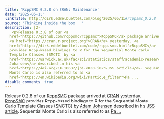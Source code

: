 ```yaml
---
title: 'RcppSMC 0.2.8 on CRAN: Maintenance'
date: '2025-05-11'
linkTitle: http://dirk.eddelbuettel.com/blog/2025/05/11#rcppsmc_0.2.8
source: 'Thinking inside the box   '
description: |2-
   <p>Release 0.2.8 of our <a
  href="https://github.com/rcppsmc/rcppsmc">RcppSMC</a> package arrived at
  <a href="https://cran.r-project.org">CRAN</a> yesterday. <a
  href="https://dirk.eddelbuettel.com/code/rcpp.smc.html">RcppSMC</a>
  provides Rcpp-based bindings to R for the Sequential Monte Carlo
  Template Classes (SMCTC) by <a
  href="https://warwick.ac.uk/fac/sci/statistics/staff/academic-research/johansen/">Adam
  Johansen</a> described in his <a
  href="https://doi.org/10.18637/jss.v030.i06">JSS article</a>. Sequential
  Monte Carlo is also referred to as <a
  href="https://en.wikipedia.org/wiki/Particle_filter">Pa ...
disable_comments: true
---
```

 <p>Release 0.2.8 of our <a
href="https://github.com/rcppsmc/rcppsmc">RcppSMC</a> package arrived at
<a href="https://cran.r-project.org">CRAN</a> yesterday. <a
href="https://dirk.eddelbuettel.com/code/rcpp.smc.html">RcppSMC</a>
provides Rcpp-based bindings to R for the Sequential Monte Carlo
Template Classes (SMCTC) by <a
href="https://warwick.ac.uk/fac/sci/statistics/staff/academic-research/johansen/">Adam
Johansen</a> described in his <a
href="https://doi.org/10.18637/jss.v030.i06">JSS article</a>. Sequential
Monte Carlo is also referred to as <a
href="https://en.wikipedia.org/wiki/Particle_filter">Pa ...